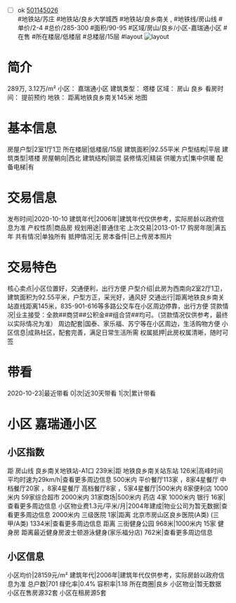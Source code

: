 - [ ] ok [501145026](https://bj.5i5j.com/ershoufang/501145026.html)  
 #地铁站/苏庄 #地铁站/良乡大学城西 #地铁站/良乡南关 ,  #地铁线/房山线
#单价/2-4 #总价/285-300 #面积/90-95   #区域/房山/良乡/小区-嘉瑞通小区 #在售 #所在楼层/低楼层 #总楼层/15层 #layout 
![layout](http://image2a.5i5j.com/scm/HOUSE_CUSTOMER/026256e051a84b75a0221aeb56634860.jpg_P5.jpg) 
# 简介 
 289万,  3.12万/m² 
小区： 嘉瑞通小区
建筑类型： 塔楼
区域： 房山 良乡
看房时间： 提前预约
地铁： 距离地铁良乡南关145米 地图
# 基本信息 
 房屋户型|2室1厅1卫
所在楼层|低楼层/15层
建筑面积|92.55平米
户型结构|平层
建筑类型|塔楼
房屋朝向|西北
建筑结构|钢混
装修情况|精装
供暖方式|集中供暖
配备电梯|有
# 交易信息 
 发布时间|2020-10-10
建筑年代|2006年|建筑年代仅供参考，实际房龄以政府信息为准
产权性质|商品房
规划用途|普通住宅
上次交易|2013-01-17
购房年限|满五年
共有情况|单独所有
抵押情况|无
房本备件|已上传房本照片
# 交易特色 
 核心卖点|小区位置好，交通便利，出行方便
户型介绍|此房为西南向2室2厅1卫，建筑面积为92.55平米，户型方正，采光好，通风好
交通出行|距离地铁良乡南关站直线距离145米，835-901-616等多路公交车在小区周边停靠，出行方便
贷款情况|业主接受：全款##商贷##公积金##组合贷##均可。（贷款情况仅供参考，最终以实际情况为准）
周边配套|国泰、家乐福、苏宁等在小区周边，生活购物方便
小区信息|成熟社区，配套完善，满足日常生活所需
权属抵押|此房权属清晰，随时可签
# 带看 
 2020-10-23|最近带看	 0|次|近30天带看	 1|次|累计带看
# 小区 嘉瑞通小区
## 小区指数 
 距 房山线 良乡南关地铁站-A1口 239米|距 地铁良乡南关站东站 126米|高峰时间平均时速为29km/h|查看更多周边信息
500米内 平价餐厅113家 ，8家4星餐厅
中档餐厅20家 ，8家4星餐厅
高档餐厅8家 ，5家4星餐厅|500米内 8家便利店
1000米内 59家综合超市
2000米内 31家商场|500米内 药店 4家
1000米内 银行 16家|查看更多周边信息
小区物业费1.3元/平米/月|2004年建成|物业公司为暂无数据|查看更多周边信息
2000米内 三级医院 1家|距离 北京市房山区良乡医院(A类) (三甲/A类) 1334米|查看更多周边信息
距离 三街健身公园 968米|1000米内 15家 健身房
距离最近健身房波士顿游泳健身(家乐福分店) 762米|查看更多周边信息
## 小区信息 
 小区均价|28159元/m²
建筑年代|2006年|建筑年代仅供参考，实际房龄以政府信息为准
总户数|701
绿化率|0.4%
容积率|1.18
所在商圈|良乡
小区物业|暂无数据
小区在售房源32套
小区在租房源5套
